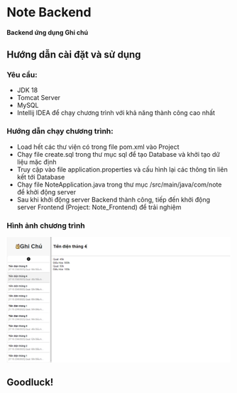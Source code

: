# Note Backend
#### Backend ứng dụng Ghi chú
## Hướng dẫn cài đặt và sử dụng
### Yêu cầu:
-   JDK 18
-   Tomcat Server
-   MySQL
-   Intellij IDEA để chạy chương trình với khả năng thành công cao nhất
### Hướng dẫn chạy chương trình:
-   Load hết các thư viện có trong file pom.xml vào Project
-   Chạy file create.sql trong thư mục sql để tạo Database và khởi tạo dữ liệu mặc định
-   Truy cập vào file application.properties và cấu hình lại các thông tin liên kết tới Database
-   Chạy file NoteApplication.java trong thư mục /src/main/java/com/note để khởi động server
-   Sau khi khởi động server Backend thành công, tiếp đến khởi động server Frontend (Project: Note_Frontend) để trải nghiệm
### Hình ảnh chương trình
<img src="/image_readme/1.PNG">

## Goodluck!